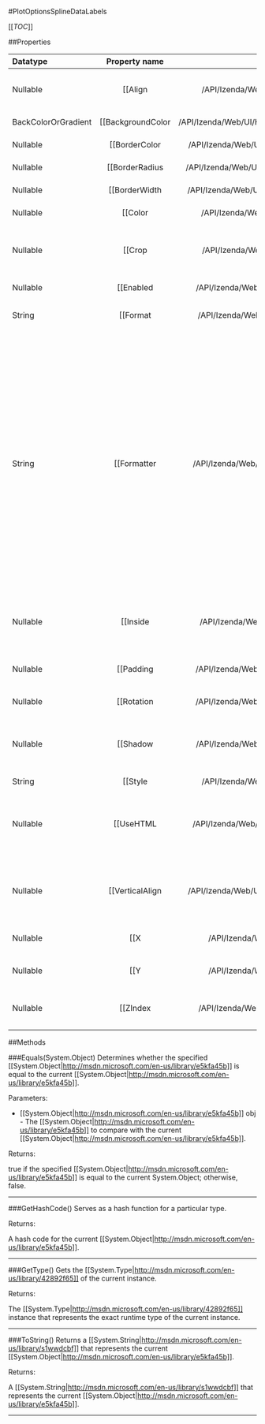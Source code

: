 #PlotOptionsSplineDataLabels

[[_TOC_]]

##Properties

|Datatype|Property name|Property description|Default Value|
|:-------|:----------:|:-----------------:|:-----------:|
|Nullable|[[Align|/API/Izenda/Web/UI/HighCharts/Options/CodeSamples/Izenda_Web_UI_HighCharts_Options_PlotOptionsSplineDataLabels_Align]]| The alignment of the data label compared to the point. Can be one of 'left', 'center' or 'right'. Defaults to <code>'center'</code>. Default: center |null|
|BackColorOrGradient|[[BackgroundColor|/API/Izenda/Web/UI/HighCharts/Options/CodeSamples/Izenda_Web_UI_HighCharts_Options_PlotOptionsSplineDataLabels_BackgroundColor]]| The background color or gradient for the data label. Defaults to <code>undefined</code>. |null|
|Nullable|[[BorderColor|/API/Izenda/Web/UI/HighCharts/Options/CodeSamples/Izenda_Web_UI_HighCharts_Options_PlotOptionsSplineDataLabels_BorderColor]]| The border color for the data label. Defaults to <code>undefined</code>. |null|
|Nullable|[[BorderRadius|/API/Izenda/Web/UI/HighCharts/Options/CodeSamples/Izenda_Web_UI_HighCharts_Options_PlotOptionsSplineDataLabels_BorderRadius]]| The border radius in pixels for the data label. Defaults to <code>0</code>. Default: 0 |null|
|Nullable|[[BorderWidth|/API/Izenda/Web/UI/HighCharts/Options/CodeSamples/Izenda_Web_UI_HighCharts_Options_PlotOptionsSplineDataLabels_BorderWidth]]| The border width in pixels for the data label. Defaults to <code>0</code>. Default: 0 |null|
|Nullable|[[Color|/API/Izenda/Web/UI/HighCharts/Options/CodeSamples/Izenda_Web_UI_HighCharts_Options_PlotOptionsSplineDataLabels_Color]]| The text color for the data labels. Defaults to <code>null</code>. |null|
|Nullable|[[Crop|/API/Izenda/Web/UI/HighCharts/Options/CodeSamples/Izenda_Web_UI_HighCharts_Options_PlotOptionsSplineDataLabels_Crop]]| Whether to hide data labels that are outside the plot area. By default, a data label only shows if the point or the data label is within the plot area. Default: true |null|
|Nullable|[[Enabled|/API/Izenda/Web/UI/HighCharts/Options/CodeSamples/Izenda_Web_UI_HighCharts_Options_PlotOptionsSplineDataLabels_Enabled]]| Enable or disable the data labels. Defaults to <code>false</code>. Default: false |null|
|String|[[Format|/API/Izenda/Web/UI/HighCharts/Options/CodeSamples/Izenda_Web_UI_HighCharts_Options_PlotOptionsSplineDataLabels_Format]]| A <a href="http://docs.highcharts.com/#formatting">format string</a> for the data label. Available variables are the same as for <code>formatter</code>. Default: {y} |null|
|String|[[Formatter|/API/Izenda/Web/UI/HighCharts/Options/CodeSamples/Izenda_Web_UI_HighCharts_Options_PlotOptionsSplineDataLabels_Formatter]]| Callback JavaScript function to format the data label. Available data are:<table><tbody><tr><td><code>this.percentage</code></td><td>Stacked series and pies only. The point's percentage of the total.</td></tr><tr><td><code>this.point</code></td><td>The point object. The point name, if defined, is available through <code>this.point.name</code>.</td></tr><tr><td><code>this.series</code>:</td><td>The series object. The series name is available through <code>this.series.name</code>.</td></tr><tr><td><code>this.total</code></td><td>Stacked series only. The total value at this point's x value.</td></tr><tr><td><code>this.x</code>:</td><td>The y value.</td></tr><tr><td><code>this.y</code>:</td><td>The y value.</td></tr></tbody></table>|null|
|Nullable|[[Inside|/API/Izenda/Web/UI/HighCharts/Options/CodeSamples/Izenda_Web_UI_HighCharts_Options_PlotOptionsSplineDataLabels_Inside]]| For points with an extent, like columns, whether to align the data label inside the box or to the actual value point. Defaults to <code>false</code> in most cases, <code>true</code> in stacked columns. |null|
|Nullable|[[Padding|/API/Izenda/Web/UI/HighCharts/Options/CodeSamples/Izenda_Web_UI_HighCharts_Options_PlotOptionsSplineDataLabels_Padding]]| When either the <code>borderWidth</code> or the <code>backgroundColor</code> is set, this is the padding within the box. Defaults to <code>2</code>. Default: 2 |null|
|Nullable|[[Rotation|/API/Izenda/Web/UI/HighCharts/Options/CodeSamples/Izenda_Web_UI_HighCharts_Options_PlotOptionsSplineDataLabels_Rotation]]| Text rotation in degrees. Defaults to <code>0</code>. Default: 0 |null|
|Nullable|[[Shadow|/API/Izenda/Web/UI/HighCharts/Options/CodeSamples/Izenda_Web_UI_HighCharts_Options_PlotOptionsSplineDataLabels_Shadow]]| The shadow of the box. Works best with <code>borderWidth</code> or <code>backgroundColor</code>. Since 2.3 the shadow can be an object configuration containing <code>color</code>, <code>offsetX</code>, <code>offsetY</code>, <code>opacity</code> and <code>width</code>. Default: false |null|
|String|[[Style|/API/Izenda/Web/UI/HighCharts/Options/CodeSamples/Izenda_Web_UI_HighCharts_Options_PlotOptionsSplineDataLabels_Style]]| Styles for the label. |null|
|Nullable|[[UseHTML|/API/Izenda/Web/UI/HighCharts/Options/CodeSamples/Izenda_Web_UI_HighCharts_Options_PlotOptionsSplineDataLabels_UseHTML]]| Whether to use HTML to render the labels. Using HTML allows advanced formatting, images and reliable bi-directional text rendering. Note that exported images won't respect the HTML, and that HTML won't respect Z-index settings. Default: false |null|
|Nullable|[[VerticalAlign|/API/Izenda/Web/UI/HighCharts/Options/CodeSamples/Izenda_Web_UI_HighCharts_Options_PlotOptionsSplineDataLabels_VerticalAlign]]| The vertical alignment of a data label. Can be one of <code>top</code>, <code>middle</code> or <code>bottom</code>. The default value depends on the data, for instance in a column chart, the label is above positive values and below negative values. |null|
|Nullable|[[X|/API/Izenda/Web/UI/HighCharts/Options/CodeSamples/Izenda_Web_UI_HighCharts_Options_PlotOptionsSplineDataLabels_X]]| The x position offset of the label relative to the point. Defaults to <code>0</code>. Default: 0 |null|
|Nullable|[[Y|/API/Izenda/Web/UI/HighCharts/Options/CodeSamples/Izenda_Web_UI_HighCharts_Options_PlotOptionsSplineDataLabels_Y]]| The y position offset of the label relative to the point. Defaults to <code>-6</code>. Default: -6 |null|
|Nullable|[[ZIndex|/API/Izenda/Web/UI/HighCharts/Options/CodeSamples/Izenda_Web_UI_HighCharts_Options_PlotOptionsSplineDataLabels_ZIndex]]| The Z index of the data labels. The default Z index puts it above the series. Use a Z index of 2 to display it behind the series. Default: 6 |null|


##Methods

###Equals(System.Object)
Determines whether the specified [[System.Object|http://msdn.microsoft.com/en-us/library/e5kfa45b]] is equal to the current [[System.Object|http://msdn.microsoft.com/en-us/library/e5kfa45b]].

Parameters: 

* [[System.Object|http://msdn.microsoft.com/en-us/library/e5kfa45b]] obj  - The [[System.Object|http://msdn.microsoft.com/en-us/library/e5kfa45b]] to compare with the current [[System.Object|http://msdn.microsoft.com/en-us/library/e5kfa45b]].





Returns:

true if the specified [[System.Object|http://msdn.microsoft.com/en-us/library/e5kfa45b]] is equal to the current System.Object; otherwise, false.


---


###GetHashCode()
 Serves as a hash function for a particular type.  





Returns:

A hash code for the current [[System.Object|http://msdn.microsoft.com/en-us/library/e5kfa45b]].


---


###GetType()
Gets the [[System.Type|http://msdn.microsoft.com/en-us/library/42892f65]] of the current instance.





Returns:

The [[System.Type|http://msdn.microsoft.com/en-us/library/42892f65]] instance that represents the exact runtime type of the current instance.


---


###ToString()
Returns a [[System.String|http://msdn.microsoft.com/en-us/library/s1wwdcbf]] that represents the current [[System.Object|http://msdn.microsoft.com/en-us/library/e5kfa45b]].





Returns:

A [[System.String|http://msdn.microsoft.com/en-us/library/s1wwdcbf]] that represents the current [[System.Object|http://msdn.microsoft.com/en-us/library/e5kfa45b]].


---


